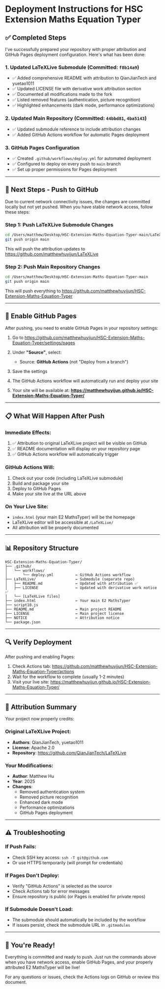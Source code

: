 # Deployment Instructions for HSC Extension Maths Equation Typer

## ✅ Completed Steps

I've successfully prepared your repository with proper attribution and GitHub Pages deployment configuration. Here's what has been done:

### 1. **Updated LaTeXLive Submodule** (Committed: `f8b14a9`)
   - ✅ Added comprehensive README with attribution to QianJianTech and yuetao1011
   - ✅ Updated LICENSE file with derivative work attribution section
   - ✅ Documented all modifications made to the fork
   - ✅ Listed removed features (authentication, picture recognition)
   - ✅ Highlighted enhancements (dark mode, performance optimizations)

### 2. **Updated Main Repository** (Committed: `44bbd81`, `4ba5143`)
   - ✅ Updated submodule reference to include attribution changes
   - ✅ Added GitHub Actions workflow for automatic Pages deployment

### 3. **GitHub Pages Configuration**
   - ✅ Created `.github/workflows/deploy.yml` for automated deployment
   - ✅ Configured to deploy on every push to `main` branch
   - ✅ Set up proper permissions for Pages deployment

---

## 🚀 Next Steps - Push to GitHub

Due to current network connectivity issues, the changes are committed locally but not yet pushed. When you have stable network access, follow these steps:

### Step 1: Push LaTeXLive Submodule Changes

```bash
cd /Users/matthew/Desktop/HSC-Extension-Maths-Equation-Typer-main/LaTeXLive
git push origin main
```

This will push the attribution updates to https://github.com/matthewhuyijun/LaTeXLive

### Step 2: Push Main Repository Changes

```bash
cd /Users/matthew/Desktop/HSC-Extension-Maths-Equation-Typer-main
git push origin main
```

This will push everything to https://github.com/matthewhuyijun/HSC-Extension-Maths-Equation-Typer

---

## 🔧 Enable GitHub Pages

After pushing, you need to enable GitHub Pages in your repository settings:

1. Go to https://github.com/matthewhuyijun/HSC-Extension-Maths-Equation-Typer/settings/pages

2. Under **"Source"**, select:
   - Source: **GitHub Actions** (not "Deploy from a branch")

3. Save the settings

4. The GitHub Actions workflow will automatically run and deploy your site

5. Your site will be available at:
   **https://matthewhuyijun.github.io/HSC-Extension-Maths-Equation-Typer/**

---

## 📋 What Will Happen After Push

### Immediate Effects:
1. ✅ Attribution to original LaTeXLive project will be visible on GitHub
2. ✅ README documentation will display on your repository page
3. ✅ GitHub Actions workflow will automatically trigger

### GitHub Actions Will:
1. Check out your code (including LaTeXLive submodule)
2. Build and package your site
3. Deploy to GitHub Pages
4. Make your site live at the URL above

### On Your Live Site:
- `index.html` (your main E2 MathsTyper) will be the homepage
- LaTeXLive editor will be accessible at `/LaTeXLive/`
- All attribution will be properly documented

---

## 📊 Repository Structure

```
HSC-Extension-Maths-Equation-Typer/
├── .github/
│   └── workflows/
│       └── deploy.yml          ← GitHub Actions workflow
├── LaTeXLive/                  ← Submodule (separate repo)
│   ├── README.md               ← Updated with attribution ✅
│   ├── LICENSE                 ← Updated with derivative work notice ✅
│   └── [LaTeXLive files]
├── index.html                  ← Your main E2 MathsTyper
├── script10.js
├── README.md                   ← Main project README
├── LICENSE                     ← Main project license
├── NOTICE                      ← Attribution notice
└── package.json
```

---

## 🔍 Verify Deployment

After pushing and enabling Pages:

1. Check Actions tab: https://github.com/matthewhuyijun/HSC-Extension-Maths-Equation-Typer/actions
2. Wait for the workflow to complete (usually 1-2 minutes)
3. Visit your live site: https://matthewhuyijun.github.io/HSC-Extension-Maths-Equation-Typer/

---

## 📝 Attribution Summary

Your project now properly credits:

### Original LaTeXLive Project:
- **Authors**: QianJianTech, yuetao1011
- **License**: Apache 2.0
- **Repository**: https://github.com/QianJianTech/LaTeXLive

### Your Modifications:
- **Author**: Matthew Hu
- **Year**: 2025
- **Changes**: 
  - Removed authentication system
  - Removed picture recognition
  - Enhanced dark mode
  - Performance optimizations
  - GitHub Pages deployment

---

## ⚠️ Troubleshooting

### If Push Fails:
- Check SSH key access: `ssh -T git@github.com`
- Or use HTTPS temporarily (will prompt for credentials)

### If Pages Don't Deploy:
- Verify "GitHub Actions" is selected as the source
- Check Actions tab for error messages
- Ensure repository is public (or Pages is enabled for private repos)

### If Submodule Doesn't Load:
- The submodule should automatically be included by the workflow
- If issues persist, check the submodule URL in `.gitmodules`

---

## 🎉 You're Ready!

Everything is committed and ready to push. Just run the commands above when you have network access, enable GitHub Pages, and your properly attributed E2 MathsTyper will be live!

For any questions or issues, check the Actions logs on GitHub or review this document.

